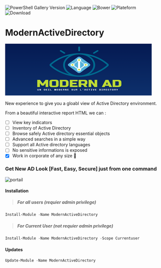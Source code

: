 ![PowerShell Gallery Version](https://img.shields.io/powershellgallery/v/ModernActivedirectory) ![Language](https://img.shields.io/badge/Powershell-100.0%25-blue)  ![Bower](https://img.shields.io/bower/l/Bootstrap?style=plastic) ![Plateform](https://img.shields.io/badge/Platform-Windows-brightgreen) ![Download](https://img.shields.io/badge/Downoad%20ModerActiveDirectory-500-orange)

# ModernActiveDirectory

![Logo](Pictures/Logo.png "Logo")

New experience to give you a gloabl view of Active Directory environment.

From a beautiful interactive report HTML we can :
- [ ] View key indicators
- [ ] Inventory of Active Directory
- [ ] Browse safely Active directory essential objects 
- [ ] Advanced searches in a simple way
- [ ] Support all Active directory languages
- [ ] No sensitive informations is exposed 
- [x] Work in corporate of any size :tada:

### Get New AD Look [Fast, Easy, Secure] just from one command
![portail](https://user-images.githubusercontent.com/49924401/224164475-b18b4ce6-f4b2-4f3a-8dcc-a07b9b49ddf0.gif)
#### Installation 
> #####  For all users (requier admin privilege)
```Powershell
Install-Module -Name ModernActiveDirectory
```
> ##### For Current User (not requier admin privilege)
```Powershell
Install-Module -Name ModernActiveDirectory -Scope Currentuser
```
#### Updates
```Powershell
Update-Module -Name ModernActiveDirectory
```

